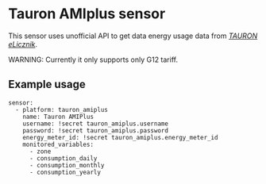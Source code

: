 # Tauron AMIplus sensor

This sensor uses unofficial API to get data energy usage data from [_*TAURON eLicznik*_](https://elicznik.tauron-dystrybucja.pl).

WARNING: Currently it only supports only G12 tariff.

## Example usage

```
sensor:
  - platform: tauron_amiplus
    name: Tauron AMIPlus
    username: !secret tauron_amiplus.username
    password: !secret tauron_amiplus.password
    energy_meter_id: !secret tauron_amiplus.energy_meter_id
    monitored_variables:
      - zone
      - consumption_daily
      - consumption_monthly
      - consumption_yearly
```
